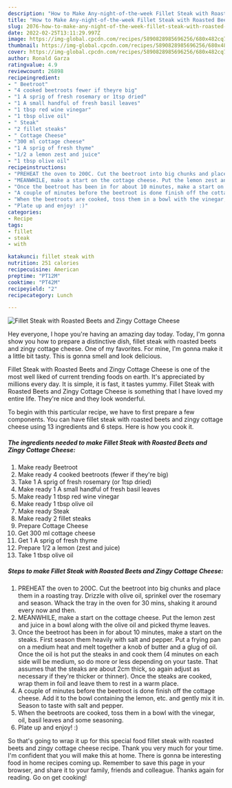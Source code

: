 ```yaml
---
description: "How to Make Any-night-of-the-week Fillet Steak with Roasted Beets and Zingy Cottage Cheese"
title: "How to Make Any-night-of-the-week Fillet Steak with Roasted Beets and Zingy Cottage Cheese"
slug: 2076-how-to-make-any-night-of-the-week-fillet-steak-with-roasted-beets-and-zingy-cottage-cheese
date: 2022-02-25T13:11:29.997Z
image: https://img-global.cpcdn.com/recipes/5890828985696256/680x482cq70/fillet-steak-with-roasted-beets-and-zingy-cottage-cheese-recipe-main-photo.jpg
thumbnail: https://img-global.cpcdn.com/recipes/5890828985696256/680x482cq70/fillet-steak-with-roasted-beets-and-zingy-cottage-cheese-recipe-main-photo.jpg
cover: https://img-global.cpcdn.com/recipes/5890828985696256/680x482cq70/fillet-steak-with-roasted-beets-and-zingy-cottage-cheese-recipe-main-photo.jpg
author: Ronald Garza
ratingvalue: 4.9
reviewcount: 26898
recipeingredient:
- " Beetroot"
- "4 cooked beetroots fewer if theyre big"
- "1 A sprig of fresh rosemary or 1tsp dried"
- "1 A small handful of fresh basil leaves"
- "1 tbsp red wine vinegar"
- "1 tbsp olive oil"
- " Steak"
- "2 fillet steaks"
- " Cottage Cheese"
- "300 ml cottage cheese"
- "1 A sprig of fresh thyme"
- "1/2 a lemon zest and juice"
- "1 tbsp olive oil"
recipeinstructions:
- "PREHEAT the oven to 200C. Cut the beetroot into big chunks and place them in a roasting tray. Drizzle with olive oil, sprinkel over the rosemary and season. Whack the tray in the oven for 30 mins, shaking it around every now and then."
- "MEANWHILE, make a start on the cottage cheese. Put the lemon zest and juice in a bowl along with the olive oil and picked thyme leaves."
- "Once the beetroot has been in for about 10 minutes, make a start on the steaks. First season them heavily with salt and pepper. Put a frying pan on a medium heat and melt together a knob of butter and a glug of oil. Once the oil is hot put the steaks in and cook them (4 minutes on each side will be medium, so do more or less depending on your taste. That assumes that the steaks are about 2cm thick, so again adjust as necessary if they&#39;re thicker or thinner). Once the steaks are cooked, wrap them in foil and leave them to rest in a warm place."
- "A couple of minutes before the beetroot is done finish off the cottage cheese. Add it to the bowl containing the lemon, etc. and gently mix it in. Season to taste with salt and pepper."
- "When the beetroots are cooked, toss them in a bowl with the vinegar, oil, basil leaves and some seasoning."
- "Plate up and enjoy! :)"
categories:
- Recipe
tags:
- fillet
- steak
- with

katakunci: fillet steak with 
nutrition: 251 calories
recipecuisine: American
preptime: "PT12M"
cooktime: "PT42M"
recipeyield: "2"
recipecategory: Lunch

---
```



![Fillet Steak with Roasted Beets and Zingy Cottage Cheese](https://img-global.cpcdn.com/recipes/5890828985696256/680x482cq70/fillet-steak-with-roasted-beets-and-zingy-cottage-cheese-recipe-main-photo.jpg)

Hey everyone, I hope you're having an amazing day today. Today, I'm gonna show you how to prepare a distinctive dish, fillet steak with roasted beets and zingy cottage cheese. One of my favorites. For mine, I'm gonna make it a little bit tasty. This is gonna smell and look delicious.

Fillet Steak with Roasted Beets and Zingy Cottage Cheese is one of the most well liked of current trending foods on earth. It's appreciated by millions every day. It is simple, it is fast, it tastes yummy. Fillet Steak with Roasted Beets and Zingy Cottage Cheese is something that I have loved my entire life. They're nice and they look wonderful.




To begin with this particular recipe, we have to first prepare a few components. You can have fillet steak with roasted beets and zingy cottage cheese using 13 ingredients and 6 steps. Here is how you cook it.

<!--inarticleads1-->

##### The ingredients needed to make Fillet Steak with Roasted Beets and Zingy Cottage Cheese:

1. Make ready  Beetroot
1. Make ready 4 cooked beetroots (fewer if they&#39;re big)
1. Take 1 A sprig of fresh rosemary (or 1tsp dried)
1. Make ready 1 A small handful of fresh basil leaves
1. Make ready 1 tbsp red wine vinegar
1. Make ready 1 tbsp olive oil
1. Make ready  Steak
1. Make ready 2 fillet steaks
1. Prepare  Cottage Cheese
1. Get 300 ml cottage cheese
1. Get 1 A sprig of fresh thyme
1. Prepare 1/2 a lemon (zest and juice)
1. Take 1 tbsp olive oil




<!--inarticleads2-->

##### Steps to make Fillet Steak with Roasted Beets and Zingy Cottage Cheese:

1. PREHEAT the oven to 200C. Cut the beetroot into big chunks and place them in a roasting tray. Drizzle with olive oil, sprinkel over the rosemary and season. Whack the tray in the oven for 30 mins, shaking it around every now and then.
1. MEANWHILE, make a start on the cottage cheese. Put the lemon zest and juice in a bowl along with the olive oil and picked thyme leaves.
1. Once the beetroot has been in for about 10 minutes, make a start on the steaks. First season them heavily with salt and pepper. Put a frying pan on a medium heat and melt together a knob of butter and a glug of oil. Once the oil is hot put the steaks in and cook them (4 minutes on each side will be medium, so do more or less depending on your taste. That assumes that the steaks are about 2cm thick, so again adjust as necessary if they&#39;re thicker or thinner). Once the steaks are cooked, wrap them in foil and leave them to rest in a warm place.
1. A couple of minutes before the beetroot is done finish off the cottage cheese. Add it to the bowl containing the lemon, etc. and gently mix it in. Season to taste with salt and pepper.
1. When the beetroots are cooked, toss them in a bowl with the vinegar, oil, basil leaves and some seasoning.
1. Plate up and enjoy! :)




So that's going to wrap it up for this special food fillet steak with roasted beets and zingy cottage cheese recipe. Thank you very much for your time. I'm confident that you will make this at home. There is gonna be interesting food in home recipes coming up. Remember to save this page in your browser, and share it to your family, friends and colleague. Thanks again for reading. Go on get cooking!
